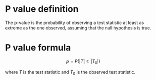 # P value definition

The p-value is the probability of observing a test statistic at least as extreme as the one observed, assuming that the null hypothesis is true.

# P value formula

$$p = P(|T| \geq |T_0|)$$

where $T$ is the test statistic and $T_0$ is the observed test statistic.